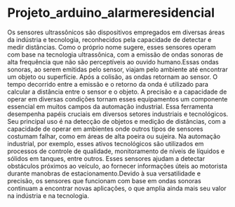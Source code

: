 # Projeto_arduino_alarmeresidencial

Os sensores ultrassônicos são dispositivos empregados em diversas áreas da indústria e tecnologia, reconhecidos pela capacidade de detectar e medir distâncias.
Como o próprio nome sugere, esses sensores operam com base na tecnologia ultrassônica, com a emissão de ondas sonoras de alta frequência que não são perceptíveis ao ouvido humano.Essas ondas sonoras, ao serem emitidas pelo sensor, viajam pelo ambiente até encontrar um objeto ou superfície. Após a colisão, as ondas retornam ao sensor.
O tempo decorrido entre a emissão e o retorno da onda é utilizado para calcular a distância entre o sensor e o objeto.
A precisão e a capacidade de operar em diversas condições tornam esses equipamentos um componente essencial em muitos campos da automação industrial. Essa ferramenta desempenha papéis cruciais em diversos setores industriais e tecnológicos.
Seu principal uso é na detecção de objetos e medição de distâncias, com a capacidade de operar em ambientes onde outros tipos de sensores costumam falhar, como em áreas de alta poeira ou sujeira.
Na automação industrial, por exemplo, esses ativos tecnológicos são utilizados em processos de controle de qualidade, monitoramento de níveis de líquidos e sólidos em tanques, entre outros.
Esses sensores ajudam a detectar obstáculos próximos ao veículo, ao fornecer informações úteis ao motorista durante manobras de estacionamento.Devido à sua versatilidade e precisão, os sensores que funcionam com base em ondas sonoras continuam a encontrar novas aplicações, o que amplia ainda mais seu valor na indústria e na tecnologia.
